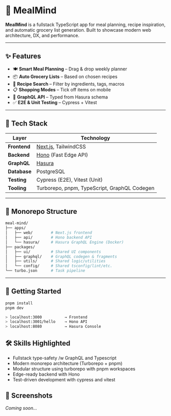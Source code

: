 # 🧠 MealMind

**MealMind** is a fullstack TypeScript app for meal planning, recipe inspiration, and automatic grocery list generation. Built to showcase modern web architecture, DX, and performance.

---

## ✨ Features

- 🍽️ **Smart Meal Planning** – Drag & drop weekly planner
- 📦 **Auto Grocery Lists** – Based on chosen recipes
- 🔎 **Recipe Search** – Filter by ingredients, tags, macros
- 📋 **Shopping Modes** – Tick off items on mobile
- 💬 **GraphQL API** – Typed from Hasura schema
- ✅ **E2E & Unit Testing** – Cypress + Vitest

---

## 🧱 Tech Stack

| Layer        | Technology                                   |
| ------------ | -------------------------------------------- |
| **Frontend** | [Next.js](https://nextjs.org/), TailwindCSS  |
| **Backend**  | [Hono](https://hono.dev/) (Fast Edge API)    |
| **GraphQL**  | [Hasura](https://hasura.io/)                 |
| **Database** | PostgreSQL                                   |
| **Testing**  | Cypress (E2E), Vitest (Unit)                 |
| **Tooling**  | Turborepo, pnpm, TypeScript, GraphQL Codegen |

---

## 📂 Monorepo Structure

```bash
meal-mind/
├── apps/
│   ├── web/        # Next.js frontend
│   ├── api/        # Hono backend API
│   └── hasura/     # Hasura GraphQL Engine (Docker)
├── packages/
│   ├── ui/         # Shared UI components
│   ├── graphql/    # GraphQL codegen & fragments
│   ├── utils/      # Shared logic/utilities
│   └── config/     # Shared tsconfig/lint/etc.
└── turbo.json      # Task pipeline
```

---

## 🚀 Getting Started

```bash
pnpm install
pnpm dev

> localhost:3000          → Frontend
> localhost:3001/hello    → Hono API
> localhost:8080          → Hasura Console
```

## 🛠️ Skills Highlighted

- Fullstack type-safety /w GraphQL and Typescript
- Modern monorepo architecture (Turborepo + pnpm)
- Modular structure using turborepo with pnpm workspaces
- Edge-ready backend with Hono
- Test-driven development with cypress and vitest

## 📸 Screenshots

_Coming soon…_
